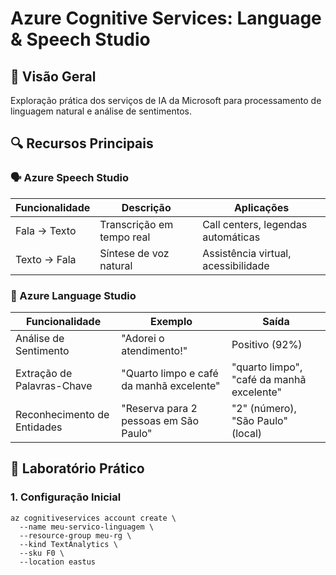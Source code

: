 # Azure Cognitive Services: Language & Speech Studio

## 📌 Visão Geral
Exploração prática dos serviços de IA da Microsoft para processamento de linguagem natural e análise de sentimentos.

## 🔍 Recursos Principais

### 🗣️ Azure Speech Studio
| Funcionalidade | Descrição | Aplicações |
|--------------|----------|------------|
| Fala → Texto | Transcrição em tempo real | Call centers, legendas automáticas |
| Texto → Fala | Síntese de voz natural | Assistência virtual, acessibilidade |

### 📝 Azure Language Studio
| Funcionalidade | Exemplo | Saída |
|--------------|---------|-------|
| Análise de Sentimento | "Adorei o atendimento!" | Positivo (92%) |
| Extração de Palavras-Chave | "Quarto limpo e café da manhã excelente" | "quarto limpo", "café da manhã excelente" |
| Reconhecimento de Entidades | "Reserva para 2 pessoas em São Paulo" | "2" (número), "São Paulo" (local) |

## 🧪 Laboratório Prático

### 1. Configuração Inicial
```azurecli
az cognitiveservices account create \
  --name meu-servico-linguagem \
  --resource-group meu-rg \
  --kind TextAnalytics \
  --sku F0 \
  --location eastus
